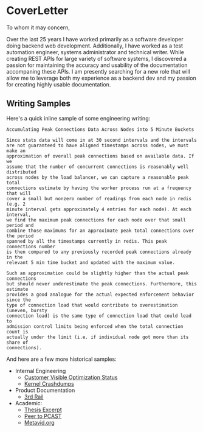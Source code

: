 # CoverLetter

To whom it may concern,

Over the last 25 years I have worked primarily as a software developer doing backend web development.
Additionally, I have worked as a test automation engineer, systems administrator and technical writer.
While creating REST APIs for large variety of software systems, I discovered a passion for maintaining the accuracy and usability of the documentation accompaning these APIs.
I am presently searching for a new role that will allow me to leverage both my experience as a backend dev and my passion for creating highly usable documentation.

## Writing Samples

Here's a quick inline sample of some engineering writing:

```
Accumulating Peak Connections Data Across Nodes into 5 Minute Buckets

Since stats data will come in at 30 second intervals and the intervals
are not guaranteed to have aligned timestamps across nodes, we must make an 
approximation of overall peak connections based on available data. If we 
assume that the number of concurrent connections is reasonably well distributed 
across nodes by the load balancer, we can capture a reasonable peak total 
connections estimate by having the worker process run at a frequency that will
cover a small but nonzero number of readings from each node in redis (e.g. 2 
minute interval gets approximately 4 entries for each node). At each interval, 
we find the maximum peak connections for each node over that small period and 
combine those maximums for an approximate peak total connections over the period 
spanned by all the timestamps currently in redis. This peak connections number
is then compared to any previously recorded peak connections already in the 
relevant 5 min time bucket and updated with the maximum value.

Such an approximation could be slightly higher than the actual peak connections 
but should never underestimate the peak connections. Furthermore, this estimate
provides a good analogue for the actual expected enforcement behavior since the 
type of connection load that would contribute to overestimation (uneven, bursty 
connection load) is the same type of connection load that could lead to 
admission control limits being enforced when the total connection count is 
actually under the limit (i.e. if individual node got more than its share of 
connections).
```

And here are a few more historical samples:

- Internal Engineering
  - [Customer Visible Optimization Status](Samples/CustomerVisibleOptimizationStatus.png)
  - [Kernel Crashdumps](Samples/KernelCrashdumps.png) 
- Product Documentation
  - [3rd Rail](https://htmlpreview.github.io/?https://github.com/mdeckert/CoverLetter/Samples/3rdRailDocs/index.html)
- Academic:
  - [Thesis Excerpt](Samples/MarkDeckertThesisExcerpt.pdf)
  - [Peer to PCAST](https://www.researchgate.net/profile/Warren-Sack/publication/262324560_Peer_to_PCAST_What_does_open_video_have_to_do_with_open_government/links/550722230cf26ff55f7bc9f4/Peer-to-PCAST-What-does-open-video-have-to-do-with-open-government.pdf)
  - [Metavid.org](https://d1wqtxts1xzle7.cloudfront.net/49404861/Metavid.org_A_Social_Website_and_Open_Ar20161006-14837-93hxwh-libre.pdf?1475771353=&response-content-disposition=inline%3B+filename%3DMetavid_org_A_Social_Website_and_Open_Ar.pdf&Expires=1703886484&Signature=Vx-ksAO9Yqf5tQptsvCopdAcnEExjNr~bYHi5dwc-Be23LCFJ3E~nf~ib41mUG1O4gIMBLsoDD~iNxKJblC95JT5-hWlVpqZnIa3zjCzXzyIjqkGmMzxrt-v~LEw0I8~xFB1-fiYRQJ2M~Sm-2~7o2xBplFG~VHmkqBO0Zy~egVdrYmdV-pITfjNSua8GvUzRaaw42ZygDKf~Tg6fkotc6ERqBs0R9BMP1AkRg6RPQqOirYZVu21sYLNS-TXpSgUJZGoZosNK3ZVgqAdQ6aheGJEoLwzonFPvgW-VcsoAa9VlBHwUSW7VSnOZm-dSgarxBfQlJ~yjlgrQTDBUnIhqQ__&Key-Pair-Id=APKAJLOHF5GGSLRBV4ZA)

